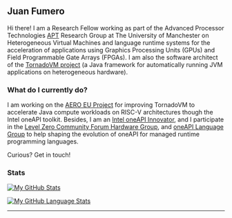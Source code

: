 ## Juan Fumero

Hi there! I am a Research Fellow working as part of the Advanced Processor Technologies [APT](http://apt.cs.manchester.ac.uk/) Research Group at The University of Manchester on Heterogeneous Virtual Machines and language runtime systems for the acceleration of applications using Graphics Processing Units (GPUs) and Field Programmable Gate Arrays (FPGAs). I am also the software architect of the [TornadoVM project](https://github.com/beehive-lab/TornadoVM) (a Java framework for automatically running JVM applications on heterogeneous hardware).

### What do I currently do?  

I am working on the [AERO EU Project](https://aero-project.eu/) for improving TornadoVM to accelerate Java compute workloads on RISC-V architectures though the Intel oneAPI toolkit. 
Besides, I am an [Intel oneAPI Innovator](https://www.intel.com/content/www/us/en/developer/community/innovators/oneapi-innovator.html), and I participate in the [Level Zero Community Forum Hardware Group](https://github.com/oneapi-src/oneAPI-tab/tree/main/hardware), and [oneAPI Language Group](https://github.com/oneapi-src/oneAPI-tab/tree/main/language) to help shaping the evolution of oneAPI for managed runtime programming languages.

Curious? Get in touch! 

### Stats
 
[![My GitHub Stats](https://github-readme-stats.vercel.app/api/?username=jjfumero&count_private=true&theme=onedark&showicons=true)]()


[![My GitHub Language Stats](https://github-readme-stats.vercel.app/api/top-langs/?username=jjfumero&langs_count=5&theme=onedark)]()

---------------------------------------------------------------------

